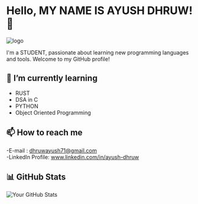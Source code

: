 # Hello, MY NAME IS AYUSH DHRUW! 👋

![logo](https://github.com/Dhruw08/Dhruw08/blob/main/compiling-code.gif)

I'm a STUDENT, passionate about learning new programming languages and tools. Welcome to my GitHub profile!

## 🔭 I’m currently learning

- RUST
- DSA in C
- PYTHON
- Object Oriented Programming

## 📫 How to reach me

-E-mail : dhruwayush71@gmail.com\
-LinkedIn Profile: www.linkedin.com/in/ayush-dhruw

## 📊 GitHub Stats

![Your GitHub Stats](https://github-readme-stats.vercel.app/api?username=Dhruw08&show_icons=true&theme=radical)
